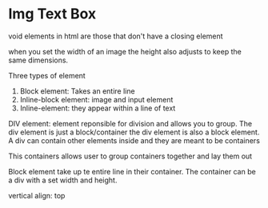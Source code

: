 # Img Text Box

void elements in html are those that don't have a closing element

when you set the width of an image the height also adjusts to keep the same dimensions.


Three types of element
1. Block element: Takes an entire line
2. Inline-block element: image and input element
3. Inline-element: they appear within a line of text


DIV element: element reponsible for division and allows you to group. The div element is just a block/container
the div element is also a block element. A div can contain other elements inside and they are meant to be containers

This containers allows user to group containers together and lay them out



Block element take up te entire line in their container. The container can be a div with a set width and height.


vertical align: top

